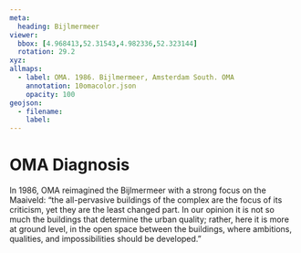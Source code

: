 ```yaml
---
meta:
  heading: Bijlmermeer
viewer:
  bbox: [4.968413,52.31543,4.982336,52.323144]
  rotation: 29.2
xyz:
allmaps:
  - label: OMA. 1986. Bijlmermeer, Amsterdam South. OMA
    annotation: 10omacolor.json
    opacity: 100
geojson:
  - filename:
    label: 
---
```

# OMA Diagnosis
In 1986, OMA reimagined the Bijlmermeer with a strong focus on the Maaiveld: “the all-pervasive buildings of the complex are the focus of its criticism, yet they are the least changed part. In our opinion it is not so much the buildings that determine the urban quality; rather, here it is more at ground level, in the open space between the buildings, where ambitions, qualities, and impossibilities should be developed.”  

